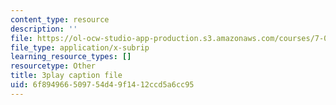 ```yaml
---
content_type: resource
description: ''
file: https://ol-ocw-studio-app-production.s3.amazonaws.com/courses/7-01sc-fundamentals-of-biology-fall-2011/6f894966509754d49f1412ccd5a6cc95_K5n0BMKZR_Q.vtt
file_type: application/x-subrip
learning_resource_types: []
resourcetype: Other
title: 3play caption file
uid: 6f894966-5097-54d4-9f14-12ccd5a6cc95
---
```

